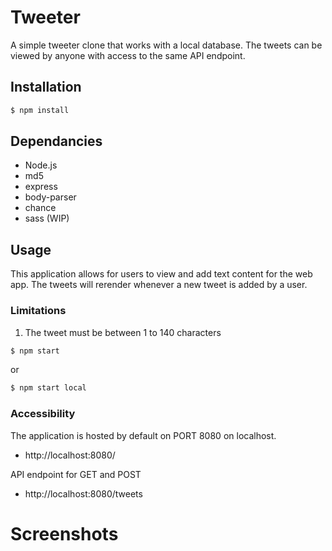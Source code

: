 # Tweeter

A simple tweeter clone that works with a local database. The tweets can be viewed by anyone with access to the same API endpoint.

## Installation

```sh
$ npm install
```

## Dependancies
- Node.js
- md5
- express
- body-parser
- chance
- sass (WIP)

## Usage

This application allows for users to view and add text content for the web app. The tweets will rerender whenever a new tweet is added by a user.

### Limitations

1. The tweet must be between 1 to 140 characters

```sh
$ npm start
```

or 

```sh
$ npm start local
```

### Accessibility

The application is hosted by default on PORT 8080 on localhost.
- http://localhost:8080/

API endpoint for GET and POST
- http://localhost:8080/tweets

# Screenshots